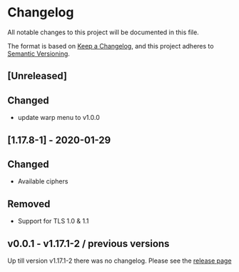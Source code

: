 # Changelog

All notable changes to this project will be documented in this file.

The format is based on [Keep a Changelog](https://keepachangelog.com/en/1.0.0/),
and this project adheres to [Semantic Versioning](https://semver.org/spec/v2.0.0.html).


## [Unreleased]

## Changed
- update warp menu to v1.0.0

## [1.17.8-1] - 2020-01-29

## Changed
- Available ciphers

## Removed
- Support for TLS 1.0 & 1.1


## v0.0.1 - v1.17.1-2 / previous versions

Up till version v1.17.1-2 there was no changelog. Please see the [release page](https://github.com/cloudogu/nginx/releases) 